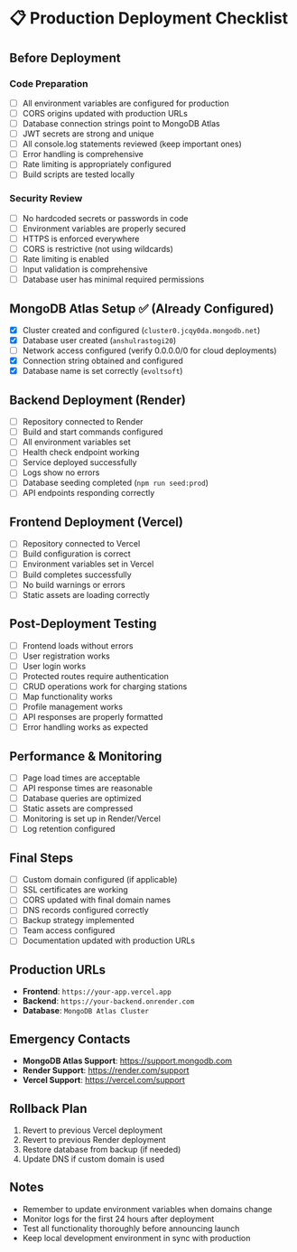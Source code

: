 # 📋 Production Deployment Checklist

## Before Deployment

### Code Preparation
- [ ] All environment variables are configured for production
- [ ] CORS origins updated with production URLs
- [ ] Database connection strings point to MongoDB Atlas
- [ ] JWT secrets are strong and unique
- [ ] All console.log statements reviewed (keep important ones)
- [ ] Error handling is comprehensive
- [ ] Rate limiting is appropriately configured
- [ ] Build scripts are tested locally

### Security Review
- [ ] No hardcoded secrets or passwords in code
- [ ] Environment variables are properly secured
- [ ] HTTPS is enforced everywhere
- [ ] CORS is restrictive (not using wildcards)
- [ ] Rate limiting is enabled
- [ ] Input validation is comprehensive
- [ ] Database user has minimal required permissions

## MongoDB Atlas Setup ✅ (Already Configured)
- [x] Cluster created and configured (`cluster0.jcqy0da.mongodb.net`)
- [x] Database user created (`anshulrastogi20`)
- [ ] Network access configured (verify 0.0.0.0/0 for cloud deployments)
- [x] Connection string obtained and configured
- [x] Database name is set correctly (`evoltsoft`)

## Backend Deployment (Render)
- [ ] Repository connected to Render
- [ ] Build and start commands configured
- [ ] All environment variables set
- [ ] Health check endpoint working
- [ ] Service deployed successfully
- [ ] Logs show no errors
- [ ] Database seeding completed (`npm run seed:prod`)
- [ ] API endpoints responding correctly

## Frontend Deployment (Vercel)
- [ ] Repository connected to Vercel
- [ ] Build configuration is correct
- [ ] Environment variables set in Vercel
- [ ] Build completes successfully
- [ ] No build warnings or errors
- [ ] Static assets are loading correctly

## Post-Deployment Testing
- [ ] Frontend loads without errors
- [ ] User registration works
- [ ] User login works
- [ ] Protected routes require authentication
- [ ] CRUD operations work for charging stations
- [ ] Map functionality works
- [ ] Profile management works
- [ ] API responses are properly formatted
- [ ] Error handling works as expected

## Performance & Monitoring
- [ ] Page load times are acceptable
- [ ] API response times are reasonable
- [ ] Database queries are optimized
- [ ] Static assets are compressed
- [ ] Monitoring is set up in Render/Vercel
- [ ] Log retention configured

## Final Steps
- [ ] Custom domain configured (if applicable)
- [ ] SSL certificates are working
- [ ] CORS updated with final domain names
- [ ] DNS records configured correctly
- [ ] Backup strategy implemented
- [ ] Team access configured
- [ ] Documentation updated with production URLs

## Production URLs
- **Frontend**: `https://your-app.vercel.app`
- **Backend**: `https://your-backend.onrender.com`
- **Database**: `MongoDB Atlas Cluster`

## Emergency Contacts
- **MongoDB Atlas Support**: https://support.mongodb.com
- **Render Support**: https://render.com/support
- **Vercel Support**: https://vercel.com/support

## Rollback Plan
1. Revert to previous Vercel deployment
2. Revert to previous Render deployment
3. Restore database from backup (if needed)
4. Update DNS if custom domain is used

## Notes
- Remember to update environment variables when domains change
- Monitor logs for the first 24 hours after deployment
- Test all functionality thoroughly before announcing launch
- Keep local development environment in sync with production
